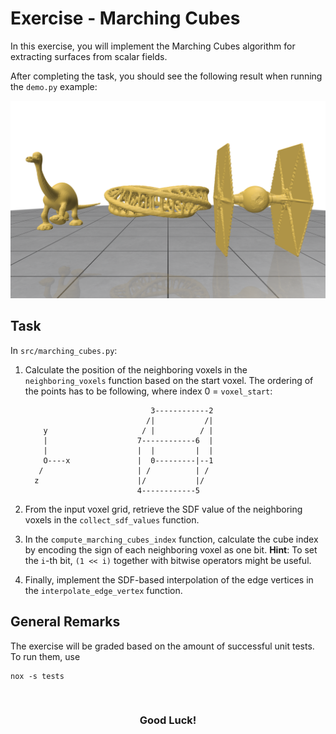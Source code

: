 # Exercise - Marching Cubes

In this exercise, you will implement the Marching Cubes algorithm for extracting surfaces from scalar fields.

After completing the task, you should see the following result when running the `demo.py` example:

![teaser](./assets/teaser.png)


## Task

In `src/marching_cubes.py`:

1. Calculate the position of the neighboring voxels in the `neighboring_voxels` function based on the start voxel.
    The ordering of the points has to be following, where index 0 = `voxel_start`:

    ```
                                3------------2
                               /|           /|
        y                     / |          / |
        |                    7------------6  |
        |                    |  |         |  |
        O----x               |  0---------|--1
       /                     | /          | /
      z                      |/           |/
                             4------------5
    ```
2. From the input voxel grid, retrieve the SDF value of the neighboring voxels in the `collect_sdf_values` function.
3. In the `compute_marching_cubes_index` function, calculate the cube index by encoding the sign of each neighboring voxel as one bit.
   **Hint**: To set the `i`-th bit, `(1 << i)` together with bitwise operators might be useful.
4. Finally, implement the SDF-based interpolation of the edge vertices in the `interpolate_edge_vertex` function.


## General Remarks

The exercise will be graded based on the amount of successful unit tests. To run them, use

```
nox -s tests
```

<br/>
<center><h3>Good Luck!</h3></center>
